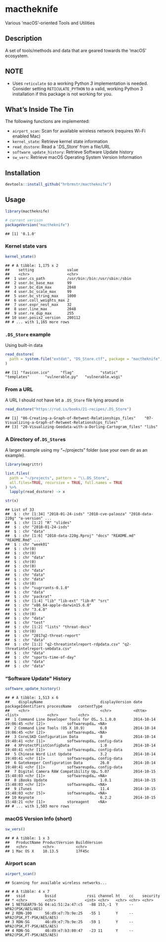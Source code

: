 
# mactheknife

Various ‘macOS’-oriented Tools and Utilities

## Description

A set of tools/methods and data that are geared towards the ‘macOS’
ecosystem.

## NOTE

  - Uses `reticulate` so a working Python *3* implementation is needed.
    Consider setting `RETICULATE_PYTHON` to a valid, working Python 3
    installation if this package is not working for you.

## What’s Inside The Tin

The following functions are implemented:

  - `airport_scan`: Scan for available wireless network (requires Wi-Fi
    enabled Mac)
  - `kernel_state`: Retrieve kernel state information
  - `read_dsstore`: Read a ‘.DS\_Store’ from a file/URL
  - `software_update_history`: Retrieve Software Update history
  - `sw_vers`: Retrieve macOS Operating System Version Information

## Installation

``` r
devtools::install_github("hrbrmstr/mactheknife")
```

## Usage

``` r
library(mactheknife)

# current verison
packageVersion("mactheknife")
```

    ## [1] '0.1.0'

### Kernel state vars

``` r
kernel_state()
```

    ## # A tibble: 1,175 x 2
    ##    setting               value                        
    ##    <chr>                 <chr>                        
    ##  1 user.cs_path          /usr/bin:/bin:/usr/sbin:/sbin
    ##  2 user.bc_base_max      99                           
    ##  3 user.bc_dim_max       2048                         
    ##  4 user.bc_scale_max     99                           
    ##  5 user.bc_string_max    1000                         
    ##  6 user.coll_weights_max 2                            
    ##  7 user.expr_nest_max    32                           
    ##  8 user.line_max         2048                         
    ##  9 user.re_dup_max       255                          
    ## 10 user.posix2_version   200112                       
    ## # ... with 1,165 more rows

### `.DS_Store` example

Using built-in data

``` r
read_dsstore(
  path = system.file("extdat", "DS_Store.ctf", package = "mactheknife")
)
```

    ## [1] "favicon.ico"     "flag"            "static"          "templates"       "vulnerable.py"   "vulnerable.wsgi"

### From a URL

A URL I should not have let a `.DS_Store` file lying around
    in

``` r
read_dsstore("https://rud.is/books/21-recipes/.DS_Store")
```

    ## [1] "06-Creating-a-Graph-of-Retweet-Relationships_files"    "07-Visualizing-a-Graph-of-Retweet-Relationships_files"
    ## [3] "20-Visualizing-Geodata-with-a-Dorling-Cartogram_files" "libs"

### A Directory of`.DS_Store`s

A larger example using my “~/projects” folder (use your own dir as an
example).

``` r
library(magrittr)

list.files(
  path = "~/projects", pattern = "\\.DS_Store", 
  all.files=TRUE, recursive = TRUE, full.names = TRUE
) %>% 
  lapply(read_dsstore) -> x

str(x)
```

    ## List of 33
    ##  $ : chr [1:34] "2018-01-24-isds" "2018-cve-palooza" "2018-data-220g" "a-version" ...
    ##  $ : chr [1:2] "R" "slides"
    ##  $ : chr "2018-01-24-isds"
    ##  $ : chr "data"
    ##  $ : chr [1:6] "2018-data-220g.Rproj" "docs" "README.md" "README.Rmd" ...
    ##  $ : chr "week01"
    ##  $ : chr(0) 
    ##  $ : chr(0) 
    ##  $ : chr "data"
    ##  $ : chr(0) 
    ##  $ : chr(0) 
    ##  $ : chr "data"
    ##  $ : chr "data"
    ##  $ : chr "data"
    ##  $ : chr(0) 
    ##  $ : chr "sugrrants-0.1.0"
    ##  $ : chr "data"
    ##  $ : chr "packrat"
    ##  $ : chr [1:4] "lib" "lib-ext" "lib-R" "src"
    ##  $ : chr "x86_64-apple-darwin15.6.0"
    ##  $ : chr "3.4.0"
    ##  $ : chr(0) 
    ##  $ : chr "data"
    ##  $ : chr "test"
    ##  $ : chr [1:2] "lists" "threat-docs"
    ##  $ : chr(0) 
    ##  $ : chr "2017q2-threat-report"
    ##  $ : chr "data"
    ##  $ : chr [1:2] "q2-threatintelreport-rdpdata.csv" "q2-threatintelreport-smbdata.csv"
    ##  $ : chr "data"
    ##  $ : chr "sports-time-of-day"
    ##  $ : chr "data"
    ##  $ : chr "data"

### “Software Update” History

``` r
software_update_history()
```

    ## # A tibble: 1,513 x 6
    ##    displayName                          displayVersion date                packageIdentifiers processName   contentType
    ##    <chr>                                <chr>          <dttm>              <list>             <chr>         <chr>      
    ##  1 Command Line Developer Tools for OS… 5.1.0.0        2014-10-14 19:06:45 <chr [2]>          softwareupda… <NA>       
    ##  2 Command Line Tools (OS X 10.9)       6.0            2014-10-14 19:06:45 <chr [2]>          softwareupda… <NA>       
    ##  3 CoreLSKD Configuration Data          8              2014-10-14 19:40:41 <chr [1]>          softwareupda… config-data
    ##  4 XProtectPlistConfigData              1.0            2014-10-14 19:40:41 <chr [1]>          softwareupda… config-data
    ##  5 Chinese Word List Update             3.2            2014-10-14 19:40:41 <chr [1]>          softwareupda… config-data
    ##  6 Gatekeeper Configuration Data        26.0           2014-10-14 19:40:41 <chr [1]>          softwareupda… config-data
    ##  7 Digital Camera RAW Compatibility Up… 5.07           2014-10-15 15:48:03 <chr [1]>          softwareupda… <NA>       
    ##  8 iBooks Update                        1.0.1          2014-10-15 15:48:03 <chr [2]>          softwareupda… <NA>       
    ##  9 iTunes                               11.4           2014-10-15 15:48:03 <chr [5]>          softwareupda… <NA>       
    ## 10 Keynote                              6.2.2          2014-10-15 15:48:21 <chr [1]>          storeagent    <NA>       
    ## # ... with 1,503 more rows

### macOS Version Info (short)

``` r
sw_vers()
```

    ## # A tibble: 1 x 3
    ##   ProductName ProductVersion BuildVersion
    ##   <chr>       <chr>          <chr>       
    ## 1 Mac OS X    10.13.5        17F45c

### Airport scan

``` r
airport_scan()
```

    ## Scanning for available wireless networks...

    ## # A tibble: 4 x 7
    ##   ssid         bssid              rssi channel ht    cc    security                
    ## * <chr>        <chr>             <int> <chr>   <chr> <chr> <chr>                   
    ## 1 NETGEAR79-5G 04:a1:51:2a:47:c5   -88 153,-1  Y     --    WPA2(PSK/AES/AES)       
    ## 2 RDN-100      56:d9:e7:7b:9e:25   -55 1       Y     --    WPA2(PSK,FT-PSK/AES/AES)
    ## 3 RDN-5G       46:d9:e7:7b:9e:25   -59 1       Y     --    WPA2(PSK,FT-PSK/AES/AES)
    ## 4 RDN-5G       46:d9:e7:b3:80:47   -23 11      Y     --    WPA2(PSK,FT-PSK/AES/AES)
